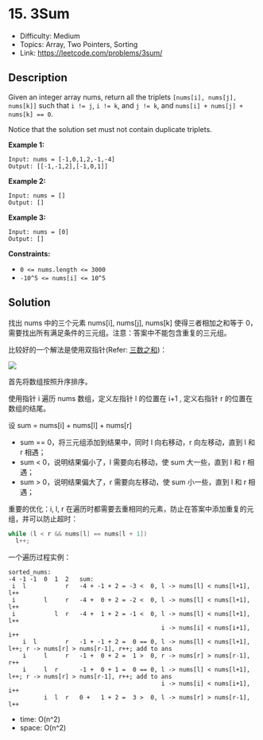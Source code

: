 # 15. 3Sum

- Difficulty: Medium
- Topics: Array, Two Pointers, Sorting
- Link: https://leetcode.com/problems/3sum/

## Description

Given an integer array nums, return all the triplets `[nums[i], nums[j], nums[k]]` such that `i != j`, `i != k`, and `j != k`, and `nums[i] + nums[j] + nums[k] == 0`.

Notice that the solution set must not contain duplicate triplets.

**Example 1:**

```
Input: nums = [-1,0,1,2,-1,-4]
Output: [[-1,-1,2],[-1,0,1]]
```

**Example 2:**

```
Input: nums = []
Output: []
```

**Example 3:**

```
Input: nums = [0]
Output: []
```

**Constraints:**

- `0 <= nums.length <= 3000`
- `-10^5 <= nums[i] <= 10^5`

## Solution

找出 nums 中的三个元素 nums[i], nums[j], nums[k] 使得三者相加之和等于 0，需要找出所有满足条件的三元组。注意：答案中不能包含重复的三元组。

比较好的一个解法是使用双指针(Refer: [三数之和](https://github.com/youngyangyang04/leetcode-master/blob/master/problems/0015.%E4%B8%89%E6%95%B0%E4%B9%8B%E5%92%8C.md))：

![](https://camo.githubusercontent.com/3ee1e9d4e153718a7c15146e6b619968f18ba06a39ba732d6d1fa875238483f5/68747470733a2f2f636f64652d7468696e6b696e672e63646e2e626365626f732e636f6d2f676966732f31352e2545342542382538392545362539352542302545342542392538422545352539322538432e676966)

首先将数组按照升序排序。

使用指针 i 遍历 nums 数组，定义左指针 l 的位置在 i+1 , 定义右指针 r 的位置在数组的结尾。

设 sum = nums[i] + nums[l] + nums[r]

- sum == 0，将三元组添加到结果中，同时 l 向右移动，r 向左移动，直到 l 和 r 相遇；
- sum < 0，说明结果偏小了，l 需要向右移动，使 sum 大一些，直到 l 和 r 相遇；
- sum > 0，说明结果偏大了，r 需要向左移动，使 sum 小一些，直到 l 和 r 相遇；

重要的优化：i, l, r 在遍历时都需要去重相同的元素，防止在答案中添加重复的元组，并可以防止超时：

```cpp
while (l < r && nums[l] == nums[l + 1])
  l++;
```

一个遍历过程实例：

```shell
sorted_nums:
-4 -1 -1  0  1  2   sum:
 i  l           r   -4 + -1 + 2 = -3 <  0, l -> nums[l] < nums[l+1], l++
 i        l     r   -4 +  0 + 2 = -2 <  0, l -> nums[l] < nums[l+1], l++
 i           l  r   -4 +  1 + 2 = -1 <  0, l -> nums[l] < nums[l+1], l++
                                           i -> nums[i] < nums[i+1], i++
    i  l        r   -1 + -1 + 2 =  0 == 0, l -> nums[l] < nums[l+1], l++; r -> nums[r] > nums[r-1], r++; add to ans
    i     l     r   -1 +  0 + 2 =  1 >  0, r -> nums[r] > nums[r-1], r++
    i     l  r      -1 +  0 + 1 =  0 == 0, l -> nums[l] < nums[l+1], l++; r -> nums[r] > nums[r-1], r++; add to ans
                                           i -> nums[i] < nums[i+1], i++
          i  l  r   0 +   1 + 2 =  3 >  0, l -> nums[r] > nums[r-1], l++
```

- time: O(n^2)
- space: O(n^2)
